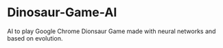 # Dinosaur-Game-AI
 AI to play Google Chrome Dionsaur Game made with neural networks and based on evolution.

